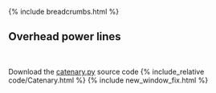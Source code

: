{% include breadcrumbs.html %}

## Overhead power lines
<div class="header_line"><br/></div>

Download the [catenary.py](code/catenary.py) source code
{% include_relative code/Catenary.html %}
{% include new_window_fix.html %}